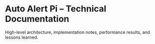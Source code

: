 
# Auto Alert Pi – Technical Documentation
High-level architecture, implementation notes, performance results, and lessons learned.

